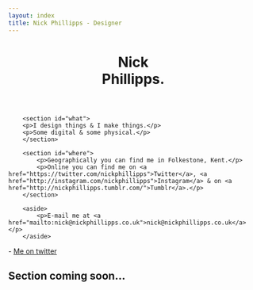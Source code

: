 ```yaml
---
layout: index
title: Nick Phillipps - Designer
---
```


<div id="main">
<header id="header">
			<h1>Nick <br/>Phillipps.</h1>

</header>




		<section id="what">
		<p>I design things & I make things.</p>
		<p>Some digital & some physical.</p>
		</section>
		
		<section id="where">
			<p>Geographically you can find me in Folkestone, Kent.</p>
			<p>Online you can find me on <a href="https://twitter.com/nickphillipps">Twitter</a>, <a href="http://instagram.com/nickphillipps">Instagram</a> & on <a href="http://nickphillipps.tumblr.com/">Tumblr</a>.</p>
		</section>	

		<aside>
			<p>E-mail me at <a href="mailto:nick@nickphillipps.co.uk">nick@nickphillipps.co.uk</a></p>
		</aside>
</div>
 <section id="instafeed">
 </section>
 <section id="twitter">
 	<span id="tweeter"></span>
 	<span class="citation">- <a href="https://twitter.com/NickPhillipps">Me on twitter</a></span>
 </section>
 <section id="post">
	<h2> Section coming soon...</h2>
 </section>
